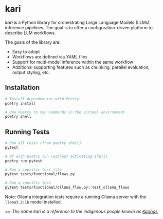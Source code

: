 # kari
*kari* is a Python library for orchestrating Large Language Models (LLMs) inference pipelines. The goal is to offer a configuration-driven platform to describe LLM workflows.

The goals of the library are:
- Easy to adopt
- Workflows are defined via YAML files
- Support for multi-model inference within the same workflow
- Additional supporting features such as chunking, parallel evaluation, output styling, etc.

## Installation

```bash
# Install dependencies with Poetry
poetry install

# Use Poetry to run commands in the virtual environment
poetry shell
```

## Running Tests

```bash
# Run all tests (from poetry shell)
pytest

# Or with poetry run (without activating shell)
poetry run pytest

# Run a specific test file
pytest tests/functional/flows.py

# Run a specific test
pytest tests/functional/ollama_flow.py::test_ollama_flows
```

Note: Ollama integration tests require a running Ollama server with the `llama3.2:1b` model installed.


==
_The name kari is a reference to the indigenous people known as [Kariñas](https://en.wikipedia.org/wiki/Kalina_people)_
